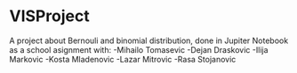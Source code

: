 # VISProject
A project about Bernouli and binomial distribution, done in Jupiter Notebook as a school asignment with:
  -Mihailo Tomasevic
  -Dejan Draskovic
  -Ilija Markovic
  -Kosta Mladenovic
  -Lazar Mitrovic
  -Rasa Stojanovic
